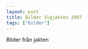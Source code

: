 ```yaml
---
layout: post
title: Bilder älgjakten 2007
tags: ["bilder"]
---
```

Bilder från jakten
<!--more-->

<img src="/assets/images/jakt-2007/Bild029.jpg" alt="" class="img" style="" /> 
<img src="/assets/images/jakt-2007/jakt07 008.jpg" alt="" class="img" style="" /> 
<img src="/assets/images/jakt-2007/jakt07 013.jpg" alt="" class="img" style="" /> 
<img src="/assets/images/jakt-2007/jakt07 024.jpg" alt="" class="img" style="" /> 
<img src="/assets/images/jakt-2007/jakt07 027.jpg" alt="" class="img" style="" /> 
<img src="/assets/images/jakt-2007/jakt07 028.jpg" alt="" class="img" style="" /> 
<img src="/assets/images/jakt-2007/jakt07 030.jpg" alt="" class="img" style="" /> 
<img src="/assets/images/jakt-2007/jakt07 034.jpg" alt="" class="img" style="" /> 
<img src="/assets/images/jakt-2007/jakt07 036.jpg" alt="" class="img" style="" /> 
<img src="/assets/images/jakt-2007/jakt07 051.jpg" alt="" class="img" style="" /> 
<img src="/assets/images/jakt-2007/jakt07 054.jpg" alt="" class="img" style="" /> 
<img src="/assets/images/jakt-2007/jakt07 055.jpg" alt="" class="img" style="" /> 
<img src="/assets/images/jakt-2007/jakt07 058.jpg" alt="" class="img" style="" /> 
<img src="/assets/images/jakt-2007/jakt07 060.jpg" alt="" class="img" style="" /> 
